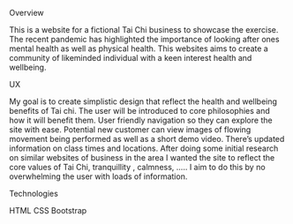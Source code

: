 Overview 

This is a website for a fictional Tai Chi business to showcase the exercise. The recent pandemic has highlighted the importance of looking after ones mental health as well as physical health. This websites aims to create a community of likeminded individual with a keen interest health and wellbeing.

UX

My goal is to create simplistic design that reflect the health and wellbeing benefits of Tai chi. The user will be introduced to core philosophies and how it will benefit them. User friendly navigation so they can explore the site with ease. Potential new customer can view images of flowing movement being performed as well as a short demo video. There’s updated information on class times and locations. 
After doing some initial research on similar websites of business in the area I wanted the site to reflect the core values of Tai Chi, tranquillity , calmness, ….. I aim to do this by no overwhelming the user with loads of information. 

Technologies 

HTML
CSS 
Bootstrap 
